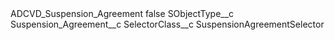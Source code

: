 <?xml version="1.0" encoding="UTF-8"?>
<CustomMetadata xmlns="http://soap.sforce.com/2006/04/metadata" xmlns:xsi="http://www.w3.org/2001/XMLSchema-instance" xmlns:xsd="http://www.w3.org/2001/XMLSchema">
    <label>ADCVD_Suspension_Agreement</label>
    <protected>false</protected>
    <values>
        <field>SObjectType__c</field>
        <value xsi:type="xsd:string">Suspension_Agreement__c</value>
    </values>
    <values>
        <field>SelectorClass__c</field>
        <value xsi:type="xsd:string">SuspensionAgreementSelector</value>
    </values>
</CustomMetadata>
